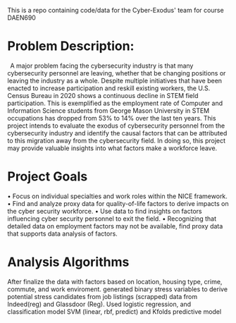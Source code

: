 This is a repo containing code/data for the Cyber-Exodus' team for course DAEN690

# Problem Description:
  
A major problem facing the cybersecurity industry is that many cybersecurity personnel are leaving, whether that be changing positions or leaving the industry as a whole. Despite multiple initiatives that have been enacted to increase participation and reskill existing workers, the U.S. Census Bureau in 2020 shows a continuous decline in STEM field participation. This is exemplified as the employment rate of Computer and Information Science students from George Mason University in STEM occupations has dropped from 53% to 14% over the last ten years. This project intends to evaluate the exodus of cybersecurity personnel from the cybersecurity industry and identify the causal factors that can be attributed to this migration away from the cybersecurity field. In doing so, this project may provide valuable insights into what factors make a workforce leave.  


# Project Goals
•	Focus on individual specialties and work roles within the NICE framework. 
•	Find and analyze proxy data for quality-of-life factors to derive impacts on the cyber security workforce. 
•	Use data to find insights on factors influencing cyber security personnel to exit the field. 
•	Recognizing that detailed data on employment factors may not be available, find proxy data that supports data analysis of factors. 

# Analysis Algorithms
After finalize the data with factors based on location, housing type, crime, commute, and work enviroment. generated binary stress variables to derive potential stress candidates from job listings (scrapped) data from Indeed(reg) and Glassdoor (Reg).  Used logistic regression, and classification model SVM (linear, rbf, predict) and Kfolds predictive model
